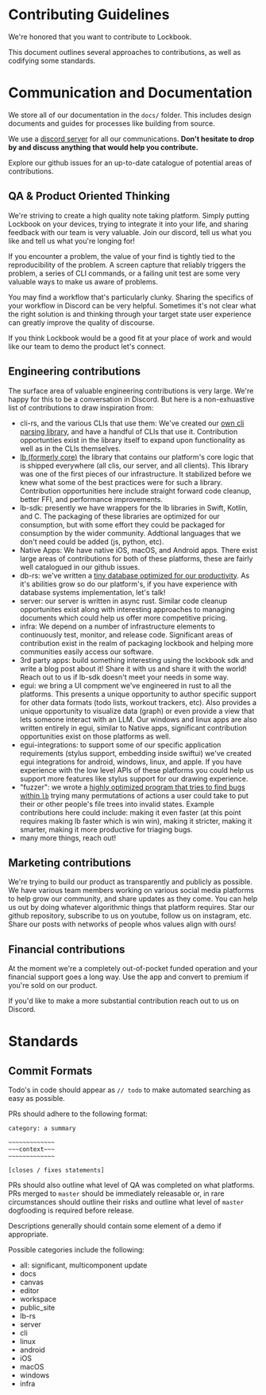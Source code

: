# Contributing Guidelines

We're honored that you want to contribute to Lockbook.

This document outlines several approaches to contributions, as well as codifying some standards.

# Communication and Documentation

We store all of our documentation in the `docs/` folder. This includes design documents and guides for processes like building from source.

We use a [discord server](https://discord.gg/lockbook) for all our communications. **Don't hesitate to drop by and discuss anything that would help you contribute.**

Explore our github issues for an up-to-date catalogue of potential areas of contributions.

## QA & Product Oriented Thinking

We're striving to create a high quality note taking platform. Simply putting Lockbook on your devices, trying to integrate it into your life, and sharing feedback with our team is very valuable. Join our discord, tell us what you like and tell us what you're longing for!

If you encounter a problem, the value of your find is tightly tied to the reproducibility of the problem. A screen capture that reliably triggers the problem, a series of CLI commands, or a failing unit test are some very valuable ways to make us aware of problems.

You may find a workflow that's particularly clunky. Sharing the specifics of your workflow in Discord can be very helpful. Sometimes it's not clear what the right solution is and thinking through your target state user experience can greatly improve the quality of discourse.

If you think Lockbook would be a good fit at your place of work and would like our team to demo the product let's connect.

## Engineering contributions

The surface area of valuable engineering contributions is very large. We're happy for this to be a conversation in Discord. But here is a non-exhuastive list of contributions to draw inspiration from:

+ cli-rs, and the various CLIs that use them: We've created our [own cli parsing library](https://blog.lockbook.net/cp/137878891), and have a handful of CLIs that use it. Contribution opportunties exist in the library itself to expand upon functionality as well as in the CLIs themselves.
+ [lb (formerly core)](https://blog.lockbook.net/cp/136569912) the library that contains our platform's core logic that is shipped everywhere (all clis, our server, and all clients). This library was one of the first pieces of our infrastructure. It stabilized before we knew what some of the best practices were for such a library. Contribution opportunities here include straight forward code cleanup, better FFI, and performance improvements.
+ lb-sdk: presently we have wrappers for the lb libraries in Swift, Kotlin, and C. The packaging of these libraries are optimized for our consumption, but with some effort they could be packaged for consumption by the wider community. Addtional languages that we don't need could be added (js, python, etc). 
+ Native Apps: We have native iOS, macOS, and Android apps. There exist large areas of contributions for both of these platforms, these are fairly well catalogued in our github issues. 
+ db-rs: we've written a [tiny database optimized for our productivity](https://blog.lockbook.net/cp/136569984). As it's abilities grow so do our platform's, if you have experience with database systems implementation, let's talk!
+ server: our server is written in async rust. Similar code cleanup opportunites exist along with interesting approaches to managing documents which could help us offer more competitive pricing.
+ infra: We depend on a number of infrastructure elements to continuously test, monitor, and release code. Significant areas of contribution exist in the realm of packaging lockbook and helping more communities easily access our software.
+ 3rd party apps: build something interesting using the lockbook sdk and write a blog post about it! Share it with us and share it with the world! Reach out to us if lb-sdk doesn't meet your needs in some way.
+ egui: we bring a UI compment we've engineered in rust to all the platforms. This presents a unique opportunity to author specific support for other data formats (todo lists, workout trackers, etc). Also provides a unique opportunity to visualize data (graph) or even provide a view that lets someone interact with an LLM. Our windows and linux apps are also written entirely in egui, similar to Native apps, significant contribution opportunities exist on those platforms as well.
+ egui-integrations: to support some of our specific application requirements (stylus support, embedding inside swiftui) we've created egui integrations for android, windows, linux, and apple. If you have experience with the low level APIs of these platforms you could help us support more features like stylus support for our drawing experience.
+ "fuzzer": we wrote a [highly optimized program that tries to find bugs within `lb`](https://blog.lockbook.net/cp/136570081) trying many permutations of actions a user could take to put their or other people's file trees into invalid states. Example contributions here could include: making it even faster (at this point requires making lb faster which is win win), making it stricter, making it smarter, making it more productive for triaging bugs.
+ many more things, reach out!

## Marketing contributions

We're trying to build our product as transparently and publicly as possible. We have various team members working on various social media platforms to help grow our community, and share updates as they come. You can help us out by doing whatever algorithmic things that platform requires. Star our github repository, subscribe to us on youtube, follow us on instagram, etc. Share our posts with networks of people whos values align with ours!

## Financial contributions

At the moment we're a completely out-of-pocket funded operation and your financial support goes a long way. Use the app and convert to premium if you're sold on our product.

If you'd like to make a more substantial contribution reach out to us on Discord.

# Standards

## Commit Formats

Todo's in code should appear as `// todo` to make automated searching as easy as possible.

PRs should adhere to the following format:
```
category: a summary

~~~~~~~~~~~~~
~~~context~~~
~~~~~~~~~~~~~

[closes / fixes statements]
```

PRs should also outline what level of QA was completed on what platforms. PRs merged to `master` should be immediately releasable or, in rare circumstances should outline their risks and outline what level of `master` dogfooding is required before release.

Descriptions generally should contain some element of a demo if appropriate.

Possible categories include the following:
- all: significant, multicomponent update
- docs
- canvas
- editor
- workspace
- public_site
- lb-rs
- server
- cli
- linux
- android
- iOS
- macOS
- windows
- infra
